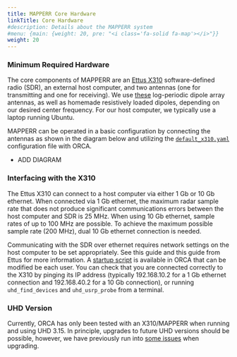 ```yaml
---
title: MAPPERR Core Hardware
linkTitle: Core Hardware
#description: Details about the MAPPERR system
#menu: {main: {weight: 20, pre: "<i class='fa-solid fa-map'></i>"}}
weight: 20
---
```



### Minimum Required Hardware
The core components of MAPPERR are an [Ettus X310](https://www.ettus.com/all-products/x310-kit/) software-defined radio (SDR), an external host computer, and two antennas (one for transmitting and one for receiving). We use [these](https://www.ahsystems.com/catalog/SAS-512-2.php) log-periodic dipole array antennas, as well as homemade resistively loaded dipoles, depending on our desired center frequency. For our host computer, we typically use a laptop running Ubuntu. 

MAPPERR can be operated in a basic configuration by connecting the antennas as shown in the diagram below and utilizing the [`default_x310.yaml`](/docs/radar/sdr-interface/config/) configuration file with ORCA. 

* ADD DIAGRAM

### Interfacing with the X310
The Ettus X310 can connect to a host computer via either 1 Gb or 10 Gb ethernet. When connected via 1 Gb ethernet, the maximum radar sample rate that does not produce significant communications errors between the host computer and SDR is 25 MHz. When using 10 Gb ethernet, sample rates of up to 100 MHz are possible. To achieve the maximum possible sample rate (200 MHz), dual 10 Gb ethernet connection is needed. 

Communicating with the SDR over ethernet requires network settings on the host computer to be set appropriately. See this guide and this guide from Ettus for more information. A [startup script](https://github.com/radioglaciology/uhd_radar/blob/main/x310_startup.sh) is available in ORCA that can be modified be each user. You can check that you are connected correctly to the X310 by pinging its IP address (typically 192.168.10.2 for a 1 Gb ethernet connection and 192.168.40.2 for a 10 Gb connection), or running `uhd_find_devices` and `uhd_usrp_probe` from a terminal. 

### UHD Version
Currently, ORCA has only been tested with an X310/MAPPERR when running and using UHD 3.15. In principle, upgrades to future UHD versions should be possible, however, we have previously run into [some issues](https://lists.ettus.com/empathy/thread/LO46KABJ6H3KQLITF65JGQPHE6QB3JAO) when upgrading. 